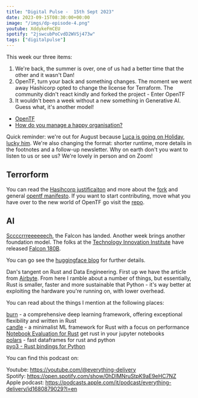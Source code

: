 ```yaml
---
title: "Digital Pulse -  15th Sept 2023"
date: 2023-09-15T08:30:00+00:00
image: "/imgs/dp-episode-4.png"
youtube: XddykeFmCEU
spotify: "2jswcubPoCvdD2WVSj473w"
tags: ["digitalpulse"]
---
```


This week our three items:

1. We're back, the summer is over, one of us had a better time that the other and it wasn't Dan! 
2. OpenTF, turn your back and something changes. The moment we went away Hashicorp opted to change the license for Terraform. The community didn't react kindly and forked the project - Enter OpenTF
3. It wouldn't been a week without a new something in Generative AI. Guess what, it's another model!

<!--more-->

- [OpenTF](#Terrorform)
- [How do you manage a happy organisation?](#HappyOrg)

Quick reminder: we're out for August because [Luca is going on Holiday, lucky him](https://www.youtube.com/watch?v=Bxauqa7rJgI). We're also changing the format: shorter runtime, more details in the footnotes and a follow-up newsletter. Why on earth don't you want to listen to us or see us? We're lovely in person and on Zoom! 


## Terrorform
You can read the [Hasihcorp justificaiton](https://www.hashicorp.com/license-faq#why-is-hashicorp-making-this-change) and more about the [fork](https://opentf.org/fork) and general [opentf manifesto](https://opentf.org/). If you want to start contributing, move what you have over to the new world of OpenTF go visit the [repo](https://github.com/opentffoundation/opentf).

## AI
[Sccccrrreeeeeech](https://www.youtube.com/watch?v=O7iyvOQ4gac), the Falcon has landed. Another week brings another foundation model. The folks at the [Technology Innovation Institute](https://falconllm.tii.ae/index.html) have released [Falcon 180B](https://falconllm.tii.ae/falcon-180b.html).

You can go see the [huggingface blog](https://huggingface.co/blog/falcon-180b) for further details.

Dan's tangent on Rust and Data Engineering. First up we have the article from [Airbyte](https://airbyte.com/blog/rust-for-data-engineering). From here I ramble about a number of things, but essentially, Rust is smaller, faster and more sustainable that Python - it's way better at exploiting the hardware you're running on, with lower overhead.

You can read about the things I mention at the following places:

[burn](https://github.com/burn-rs/burn) - a comprehensive deep learning framework, offering exceptional flexibility and written in Rust  
[candle](https://github.com/huggingface/candle) - a minimalist ML framework for Rust with a focus on performance  
[Notebook Evaluation for Rust](https://github.com/evcxr/evcxr) get rust in your jupyter notebooks  
[polars](https://www.pola.rs/) - fast dataframes for rust and python  
[pyo3 - Rust bindings for Python](https://github.com/PyO3/pyo3)  

You can find this podcast on:

Youtube: https://youtube.com/@everything-delivery  
Spotify: https://open.spotify.com/show/0hDIMNruStpK9aE9eHC7NZ  
Apple podcast: https://podcasts.apple.com/it/podcast/everything-delivery/id1680879029?l=en  
